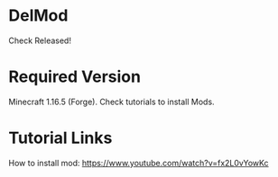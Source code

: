 # DelMod
Check Released!
# Required Version
Minecraft 1.16.5 (Forge). Check tutorials to install Mods.
# Tutorial Links
How to install mod: https://www.youtube.com/watch?v=fx2L0vYowKc
